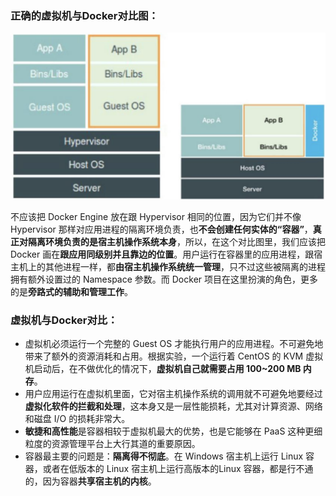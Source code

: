 ### 正确的虚拟机与Docker对比图：

<img src="../images/image-20191211144637437.png" alt="image-20191211144637437" style="zoom: 50%;" />

不应该把 Docker Engine 放在跟 Hypervisor 相同的位置，因为它们并不像 Hypervisor 那样对应用进程的隔离环境负责，也**不会创建任何实体的“容器”**，**真正对隔离环境负责的是宿主机操作系统本身**，所以，在这个对比图里，我们应该把 Docker 画在**跟应用同级别并且靠边的位置**。用户运行在容器里的应用进程，跟宿主机上的其他进程一样，都**由宿主机操作系统统一管理**，只不过这些被隔离的进程拥有额外设置过的 Namespace 参数。而 Docker 项目在这里扮演的角色，更多的是**旁路式的辅助和管理工作**。

### 虚拟机与Docker对比：

* 虚拟机必须运行一个完整的 Guest OS 才能执行用户的应用进程。不可避免地带来了额外的资源消耗和占用。根据实验，一个运行着 CentOS 的 KVM 虚拟机启动后，在不做优化的情况下，**虚拟机自己就需要占用 100~200 MB 内存**。
* 用户应用运行在虚拟机里面，它对宿主机操作系统的调用就不可避免地要经过**虚拟化软件的拦截和处理**，这本身又是一层性能损耗，尤其对计算资源、网络和磁盘 I/O 的损耗非常大。
* **敏捷和高性能**是容器相较于虚拟机最大的优势，也是它能够在 PaaS 这种更细粒度的资源管理平台上大行其道的重要原因。
* 容器最主要的问题是：**隔离得不彻底**。在 Windows 宿主机上运行 Linux 容器，或者在低版本的 Linux 宿主机上运行高版本的Linux 容器，都是行不通的，因为容器**共享宿主机的内核**。